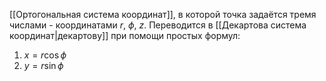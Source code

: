[[Ортогональная система координат]], в которой точка задаётся тремя числами - координатами $r$, $\phi$, $z$. Переводится в [[Декартова система координат|декартову]] при помощи простых формул:
1. $x = r\cos{\phi}$
2. $y = r\sin{\phi}$